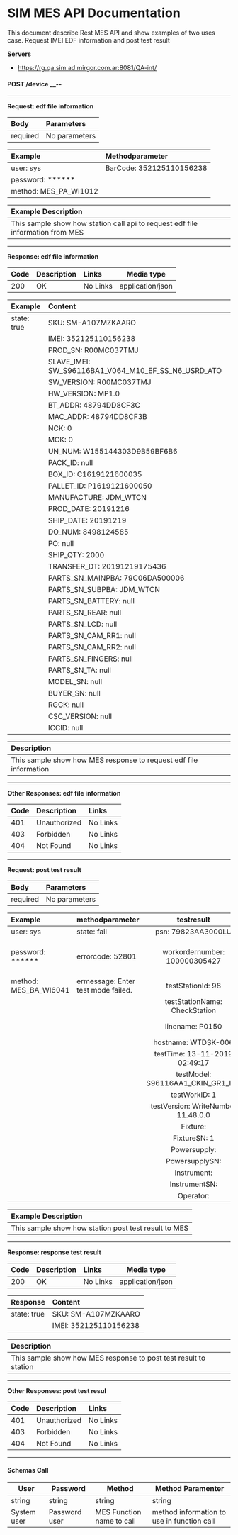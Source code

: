 
# SIM MES API Documentation  
This document describe Rest MES API and show examples of two uses case. Request IMEI EDF information and post test result  
  
**Servers**  
 * https://rg.qa.sim.ad.mirgor.com.ar:8081/QA-int/  
  
#### POST /device __--  
___  
**Request: edf file information**  

 |Body                   |      Parameters       
 |:-----------------------|:--------------------------- 
 |required               |  No parameters  
    
 |Example                 |      Methodparameter     
 |:-----------------------|:---------------------------
 |user: sys              |  BarCode: 352125110156238 
 |password: ******       |                           
 |method: MES_PA_WI1012  |
  
 |Example Description|     
 |:-----------------------| 
 |This sample show how station call api to request edf file information from MES|               
___
**Response: edf file information** 

 | Code     | Description | Links    | Media type|                    
 |:---------|:------------|:---------|---------|  
 | 200      | OK          | No Links | application/json| 
 
 | Example       |      Content     
 |:--------------|:---------------------------
 | state: true   |  SKU: SM-A107MZKAARO 
 |               |  IMEI: 352125110156238                         
 |               |  PROD_SN: R00MC037TMJ     
 |               |  SLAVE_IMEI: SW_S96116BA1_V064_M10_EF_SS_N6_USRD_ATO
 |               |  SW_VERSION: R00MC037TMJ
 |               |  HW_VERSION: MP1.0
 |               |  BT_ADDR: 48794DD8CF3C
 |               |  MAC_ADDR: 48794DD8CF3B
 |               |  NCK: 0
 |               |  MCK: 0
 |               |  UN_NUM: W155144303D9B59BF6B6
 |               |  PACK_ID: null
 |               |  BOX_ID: C1619121600035
 |               |  PALLET_ID: P1619121600050
 |               |  MANUFACTURE: JDM_WTCN
 |               |  PROD_DATE: 20191216
 |               |  SHIP_DATE: 20191219
 |               |  DO_NUM: 8498124585
 |               |  PO: null
 |               |  SHIP_QTY: 2000
 |               |  TRANSFER_DT: 20191219175436
 |               |  PARTS_SN_MAINPBA: 79C06DA500006
 |               |  PARTS_SN_SUBPBA: JDM_WTCN
 |               |  PARTS_SN_BATTERY: null
 |               |  PARTS_SN_REAR: null
 |               |  PARTS_SN_LCD: null
 |               |  PARTS_SN_CAM_RR1: null
 |               |  PARTS_SN_CAM_RR2: null
 |               |  PARTS_SN_FINGERS: null
 |               |  PARTS_SN_TA: null
 |               |  MODEL_SN: null
 |               |  BUYER_SN: null
 |               |  RGCK: null
 |               |  CSC_VERSION: null
 |               |  ICCID: null
 
 | Description|     
 |:-----------------------| 
 |This sample show how MES response to request edf file information|   
___  

**Other Responses: edf file information**
 
 | Code     | Description  | Links    |              
 |:---------|:-------------|:---------|
 | 401      | Unauthorized | No Links |
 | 403      | Forbidden    | No Links |
 | 404      | Not Found    | No Links |
 ___  
 
**Request: post test result**  

 |Body                   |      Parameters       
 |:-----------------------|:--------------------------- 
 |required               |  No parameters  
 
 |   Example               |      methodparameter                 |     testresult                      |   snresult     |     itemresult_1            |      itemresult_2                  |     itemresult_3                  |    itemresult4          
 |:------------------------|:-------------------------------------|:------------------------------------:|---------------|:----------------------------|:-----------------------------------|:----------------------------------|:---------------------------------
 |  user: sys              |  state: fail                         |  psn: 79823AA3000LU                 |   psn:         |   testCondition:            |   testCondition:                   |   testCondition:                  |   testCondition:                                      
 |  password: ******       |  errorcode: 52801                    |  workordernumber: 100000305427      |   FpSN:        |   testItem: Enter Test Mode |   testItem: Pcb Sn = 79823AA3000LU |   testItem: Check Barcode Routing |   testItem: Check Pcb Sn And Imei                     
 |  method: MES_BA_WI6041  |  ermessage: Enter  test mode failed. |  testStationId: 98                  |   CustSN:      |   testResult: -             |   testResult: -                    |   testResult: -                   |   testResult: -                                      
 |                         |                                      |  testStationName: CheckStation      |   Imei_1:      |   testUpperLimit: -         |   testUpperLimit: -                |   testUpperLimit: -               |   testUpperLimit: -                                   
 |                         |                                      |  linename: P0150                    |   Imei_2:      |   testLowerLimit: -         |   testLowerLimit: -                |   testLowerLimit: -               |   testLowerLimit: -                                   
 |                         |                                      |  hostname: WTDSK-006                |   Imei_3:      |   testFlag: pass            |   testFlag: pass                   |   testFlag: fail                  |   testFlag: fail                 
 |                         |                                      |  testTime: 13-11-2019 02:49:17      |   Imei_4:      |                             |                                    |                                   |                         
 |                         |                                      |  testModel: S96116AA1_CKIN_GR1_INS  |   MEID:        |                             |                                    |                                   |                         
 |                         |                                      |  testWorkID: 1                      |   LanMac:      |                             |                                    |                                   |                         
 |                         |                                      |  testVersion: WriteNumber 11.48.0.0 |   WifiMac:     |                             |                                    |                                   |                         
 |                         |                                      |  Fixture:                           |   Wifi2Mac:    |                             |                                    |                                   |                         
 |                         |                                      |  FixtureSN: 1                       |   BtMac:       |                             |                                    |                                   |                         
 |                         |                                      |  Powersupply:                       |   NetCode:     |                             |                                    |                                   |                         
 |                         |                                      |  PowersupplySN:                     |   ChipId:      |                             |                                    |                                   |                         
 |                         |                                      |  Instrument:                        |                |                             |                                    |                                   |                         
 |                         |                                      |  InstrumentSN:                      |                |                             |                                    |                                   |                         
 |                         |                                      |  Operator:                          |                |                             |                                    |                                   |                         

 |Example Description|     
 |:-----------------------| 
 |This sample show how station post test result to MES|               
___
**Response: response test result** 

 | Code     | Description | Links    | Media type|                    
 |:---------|:------------|:---------|---------|  
 | 200      | OK          | No Links | application/json| 
 
 | Response      |      Content     
 |:--------------|:---------------------------
 | state: true   |  SKU: SM-A107MZKAARO 
 |               |  IMEI: 352125110156238
  
 | Description|     
 |:-----------------------| 
 |This sample show how MES response to post test result to station|                          
___
**Other Responses: post test resul**
 
 | Code     | Description  | Links    |              
 |:---------|:-------------|:---------|
 | 401      | Unauthorized | No Links |
 | 403      | Forbidden    | No Links |
 | 404      | Not Found    | No Links |
 
___
#### Schemas Call

  User                  |      Password            |     Method                 |  Method Paramenter
  ----------------------|--------------------------|----------------------------|-----------------
  string                |  string                  |  string                    |  string
  System user           |  Password user           |  MES Function name to call |  method information to use in function call
